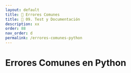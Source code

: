 ```yaml
---
layout: default
title: 📙 Errores Comunes
title: 🚀 09. Test y Documentación
description: xx
order: 88
nav_order: d
permalink: /errores-comunes-python
---
```


# Errores Comunes en Python